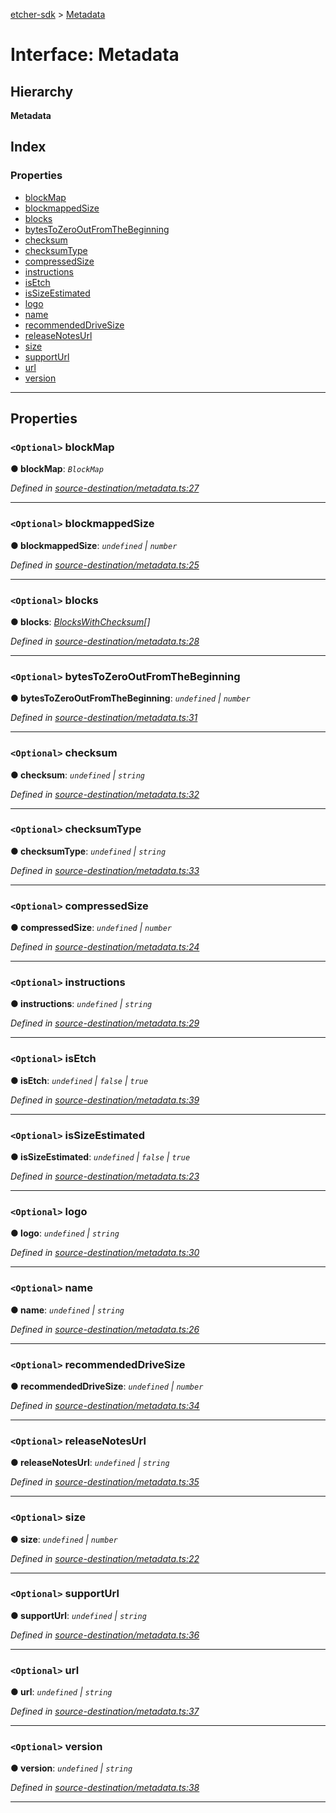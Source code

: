[etcher-sdk](../README.md) > [Metadata](../interfaces/metadata.md)

# Interface: Metadata

## Hierarchy

**Metadata**

## Index

### Properties

* [blockMap](metadata.md#blockmap)
* [blockmappedSize](metadata.md#blockmappedsize)
* [blocks](metadata.md#blocks)
* [bytesToZeroOutFromTheBeginning](metadata.md#bytestozerooutfromthebeginning)
* [checksum](metadata.md#checksum)
* [checksumType](metadata.md#checksumtype)
* [compressedSize](metadata.md#compressedsize)
* [instructions](metadata.md#instructions)
* [isEtch](metadata.md#isetch)
* [isSizeEstimated](metadata.md#issizeestimated)
* [logo](metadata.md#logo)
* [name](metadata.md#name)
* [recommendedDriveSize](metadata.md#recommendeddrivesize)
* [releaseNotesUrl](metadata.md#releasenotesurl)
* [size](metadata.md#size)
* [supportUrl](metadata.md#supporturl)
* [url](metadata.md#url)
* [version](metadata.md#version)

---

## Properties

<a id="blockmap"></a>

### `<Optional>` blockMap

**● blockMap**: *`BlockMap`*

*Defined in [source-destination/metadata.ts:27](https://github.com/balena-io-modules/etcher-sdk/blob/050d15d/lib/source-destination/metadata.ts#L27)*

___
<a id="blockmappedsize"></a>

### `<Optional>` blockmappedSize

**● blockmappedSize**: *`undefined` \| `number`*

*Defined in [source-destination/metadata.ts:25](https://github.com/balena-io-modules/etcher-sdk/blob/050d15d/lib/source-destination/metadata.ts#L25)*

___
<a id="blocks"></a>

### `<Optional>` blocks

**● blocks**: *[BlocksWithChecksum](blockswithchecksum.md)[]*

*Defined in [source-destination/metadata.ts:28](https://github.com/balena-io-modules/etcher-sdk/blob/050d15d/lib/source-destination/metadata.ts#L28)*

___
<a id="bytestozerooutfromthebeginning"></a>

### `<Optional>` bytesToZeroOutFromTheBeginning

**● bytesToZeroOutFromTheBeginning**: *`undefined` \| `number`*

*Defined in [source-destination/metadata.ts:31](https://github.com/balena-io-modules/etcher-sdk/blob/050d15d/lib/source-destination/metadata.ts#L31)*

___
<a id="checksum"></a>

### `<Optional>` checksum

**● checksum**: *`undefined` \| `string`*

*Defined in [source-destination/metadata.ts:32](https://github.com/balena-io-modules/etcher-sdk/blob/050d15d/lib/source-destination/metadata.ts#L32)*

___
<a id="checksumtype"></a>

### `<Optional>` checksumType

**● checksumType**: *`undefined` \| `string`*

*Defined in [source-destination/metadata.ts:33](https://github.com/balena-io-modules/etcher-sdk/blob/050d15d/lib/source-destination/metadata.ts#L33)*

___
<a id="compressedsize"></a>

### `<Optional>` compressedSize

**● compressedSize**: *`undefined` \| `number`*

*Defined in [source-destination/metadata.ts:24](https://github.com/balena-io-modules/etcher-sdk/blob/050d15d/lib/source-destination/metadata.ts#L24)*

___
<a id="instructions"></a>

### `<Optional>` instructions

**● instructions**: *`undefined` \| `string`*

*Defined in [source-destination/metadata.ts:29](https://github.com/balena-io-modules/etcher-sdk/blob/050d15d/lib/source-destination/metadata.ts#L29)*

___
<a id="isetch"></a>

### `<Optional>` isEtch

**● isEtch**: *`undefined` \| `false` \| `true`*

*Defined in [source-destination/metadata.ts:39](https://github.com/balena-io-modules/etcher-sdk/blob/050d15d/lib/source-destination/metadata.ts#L39)*

___
<a id="issizeestimated"></a>

### `<Optional>` isSizeEstimated

**● isSizeEstimated**: *`undefined` \| `false` \| `true`*

*Defined in [source-destination/metadata.ts:23](https://github.com/balena-io-modules/etcher-sdk/blob/050d15d/lib/source-destination/metadata.ts#L23)*

___
<a id="logo"></a>

### `<Optional>` logo

**● logo**: *`undefined` \| `string`*

*Defined in [source-destination/metadata.ts:30](https://github.com/balena-io-modules/etcher-sdk/blob/050d15d/lib/source-destination/metadata.ts#L30)*

___
<a id="name"></a>

### `<Optional>` name

**● name**: *`undefined` \| `string`*

*Defined in [source-destination/metadata.ts:26](https://github.com/balena-io-modules/etcher-sdk/blob/050d15d/lib/source-destination/metadata.ts#L26)*

___
<a id="recommendeddrivesize"></a>

### `<Optional>` recommendedDriveSize

**● recommendedDriveSize**: *`undefined` \| `number`*

*Defined in [source-destination/metadata.ts:34](https://github.com/balena-io-modules/etcher-sdk/blob/050d15d/lib/source-destination/metadata.ts#L34)*

___
<a id="releasenotesurl"></a>

### `<Optional>` releaseNotesUrl

**● releaseNotesUrl**: *`undefined` \| `string`*

*Defined in [source-destination/metadata.ts:35](https://github.com/balena-io-modules/etcher-sdk/blob/050d15d/lib/source-destination/metadata.ts#L35)*

___
<a id="size"></a>

### `<Optional>` size

**● size**: *`undefined` \| `number`*

*Defined in [source-destination/metadata.ts:22](https://github.com/balena-io-modules/etcher-sdk/blob/050d15d/lib/source-destination/metadata.ts#L22)*

___
<a id="supporturl"></a>

### `<Optional>` supportUrl

**● supportUrl**: *`undefined` \| `string`*

*Defined in [source-destination/metadata.ts:36](https://github.com/balena-io-modules/etcher-sdk/blob/050d15d/lib/source-destination/metadata.ts#L36)*

___
<a id="url"></a>

### `<Optional>` url

**● url**: *`undefined` \| `string`*

*Defined in [source-destination/metadata.ts:37](https://github.com/balena-io-modules/etcher-sdk/blob/050d15d/lib/source-destination/metadata.ts#L37)*

___
<a id="version"></a>

### `<Optional>` version

**● version**: *`undefined` \| `string`*

*Defined in [source-destination/metadata.ts:38](https://github.com/balena-io-modules/etcher-sdk/blob/050d15d/lib/source-destination/metadata.ts#L38)*

___

